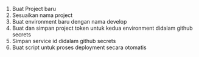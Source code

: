  1. Buat Project baru
 2. Sesuaikan nama project
 3. Buat environment baru dengan nama develop
 4. Buat dan simpan project token untuk kedua environment didalam github secrets
 5. Simpan service id didalam github secrets
 6. Buat script untuk proses deployment secara otomatis